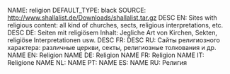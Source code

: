 NAME:   religion
DEFAULT_TYPE: black
SOURCE: http://www.shallalist.de/Downloads/shallalist.tar.gz
DESC EN: Sites with religious content: all kind of churches, sects, religious interpretations, etc.
DESC DE: Seiten mit religiösem Inhalt: Jegliche Art von Kirchen, Sekten, religiöse Interpretationen usw.
DESC FR: 
DESC RU: Сайты религиозного характера: различные церкви, секты, религиозные толкования и др.
NAME EN: Religion
NAME DE: Religion
NAME FR: Religion
NAME IT: Religione
NAME NL:
NAME PT: 
NAME ES: 
NAME RU: Религия


